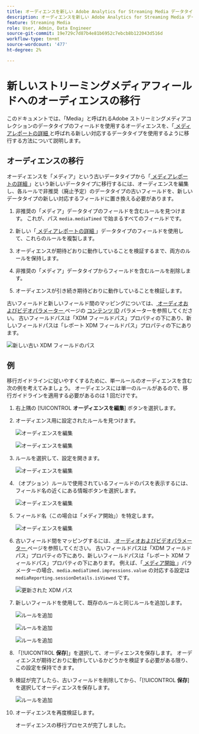 ```yaml
---
title: オーディエンスを新しい Adobe Analytics for Streaming Media データタイプに移行する
description: オーディエンスを新しい Adobe Analytics for Streaming Media データタイプに移行する方法を説明します
feature: Streaming Media
role: User, Admin, Data Engineer
source-git-commit: 19e729c7d87b4e81b6952c7ebcb8b122043d516d
workflow-type: tm+mt
source-wordcount: '477'
ht-degree: 2%

---
```


# 新しいストリーミングメディアフィールドへのオーディエンスの移行

このドキュメントでは、「Media」と呼ばれるAdobe ストリーミングメディアコレクションのデータタイプのフィールドを使用するオーディエンスを、「[ メディアレポートの詳細 ](https://experienceleague.adobe.com/en/docs/experience-platform/xdm/data-types/media-reporting-details) と呼ばれる新しい対応するデータタイプを使用するように移行する方法について説明します。

## オーディエンスの移行

オーディエンスを「メディア」という古いデータタイプから「[ メディアレポートの詳細 ](https://experienceleague.adobe.com/en/docs/experience-platform/xdm/data-types/media-reporting-details)」という新しいデータタイプに移行するには、オーディエンスを編集し、各ルールで非推奨（廃止予定）のデータタイプの古いフィールドを、新しいデータタイプの新しい対応するフィールドに置き換える必要があります。

1. 非推奨の「メディア」データタイプのフィールドを含むルールを見つけます。 これが、パス `media.mediaTimed` で始まるすべてのフィールドです。

1. 新しい「[ メディアレポートの詳細 ](https://experienceleague.adobe.com/en/docs/experience-platform/xdm/data-types/media-reporting-details)」データタイプのフィールドを使用して、これらのルールを複製します。

1. オーディエンスが期待どおりに動作していることを検証するまで、両方のルールを保持します。

1. 非推奨の「メディア」データタイプからフィールドを含むルールを削除します。

1. オーディエンスが引き続き期待どおりに動作していることを検証します。

古いフィールドと新しいフィールド間のマッピングについては、[ オーディオおよびビデオパラメーター ](https://experienceleague.adobe.com/en/docs/media-analytics/using/implementation/variables/audio-video-parameters#content-id) ページの [ コンテンツ ID](https://experienceleague.adobe.com/ja/docs/media-analytics/using/implementation/variables/audio-video-parameters) パラメーターを参照してください。 古いフィールドパスは「XDM フィールドパス」プロパティの下にあり、新しいフィールドパスは「レポート XDM フィールドパス」プロパティの下にあります。

![ 新しい古い XDM フィールドのパス ](assets/field-paths-updated.jpeg)

## 例

移行ガイドラインに従いやすくするために、単一ルールのオーディエンスを含む次の例を考えてみましょう。 オーディエンスには単一のルールがあるので、移行ガイドラインを適用する必要があるのは 1 回だけです。

1. 右上隅の [!UICONTROL **オーディエンスを編集**] ボタンを選択します。

1. オーディエンス用に設定されたルールを見つけます。

   ![ オーディエンスを編集 ](assets/audience-edit.jpeg)

   ![ オーディエンスを編集 ](assets/audience-edit2.jpeg)

1. ルールを選択して、設定を開きます。

   ![ オーディエンスを編集 ](assets/audience-edit3.jpeg)

1. （オプション）ルールで使用されているフィールドのパスを表示するには、フィールド名の近くにある情報ボタンを選択します。

   ![ オーディエンスを編集 ](assets/audience-edit4.jpeg)

1. フィールド名（この場合は「メディア開始」）を特定します。

   ![ オーディエンスを編集 ](assets/audience-edit5.jpeg)

1. 古いフィールド間をマッピングするには、[ オーディオおよびビデオパラメーター ](https://experienceleague.adobe.com/ja/docs/media-analytics/using/implementation/variables/audio-video-parameters) ページを参照してください。 古いフィールドパスは「XDM フィールドパス」プロパティの下にあり、新しいフィールドパスは「レポート XDM フィールドパス」プロパティの下にあります。 例えば、「[ メディア開始 ](https://experienceleague.adobe.com/en/docs/media-analytics/using/implementation/variables/audio-video-parameters#media-starts)」パラメーターの場合、`media.mediaTimed.impressions.value` の対応する設定は `mediaReporting.sessionDetails.isViewed` です。

   ![ 更新された XDM パス ](assets/updated-xdm-path.jpeg)

1. 新しいフィールドを使用して、既存のルールと同じルールを追加します。

   ![ルールを追加](assets/add-rule.jpeg)

   ![ルールを追加](assets/add-rule2.jpeg)

   ![ルールを追加](assets/add-rule3.jpeg)

1. 「[!UICONTROL **保存**]」を選択して、オーディエンスを保存します。 オーディエンスが期待どおりに動作しているかどうかを検証する必要がある限り、この設定を保持できます。

1. 検証が完了したら、古いフィールドを削除してから、「[!UICONTROL **保存**] を選択してオーディエンスを保存します。

   ![ルールを追加](assets/add-rule4.jpeg)

1. オーディエンスを再度検証します。

   オーディエンスの移行プロセスが完了しました。
